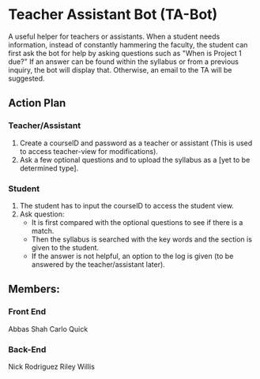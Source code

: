 # Teacher Assistant Bot (TA-Bot)
A useful helper for teachers or assistants. When a student needs information, instead of constantly hammering the faculty, the student can first ask the bot for help by asking questions such as "When is Project 1 due?" If an answer can be found within the syllabus or from a previous inquiry, the bot will display that. Otherwise, an email to the TA will be suggested.

## Action Plan
### Teacher/Assistant
1) Create a courseID and password as a teacher or assistant (This is used to access teacher-view for modifications).
2) Ask a few optional questions and to upload the syllabus as a [yet to be determined type].

### Student
1) The student has to input the courseID to access the student view.
2) Ask question:
   - It is first compared with the optional questions to see if there is a match.
   - Then the syllabus is searched with the key words and the section is given to the student.
   - If the answer is not helpful, an option to the log is given (to be answered by the teacher/assistant later).

## Members:
### Front End
Abbas Shah
Carlo Quick

### Back-End
Nick Rodriguez
Riley Willis

